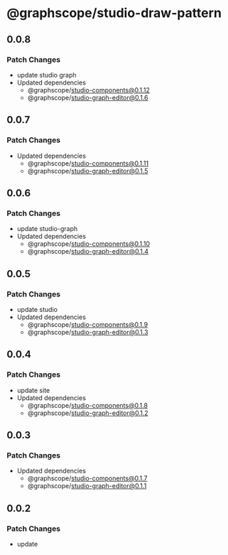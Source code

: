 # @graphscope/studio-draw-pattern

## 0.0.8

### Patch Changes

- update studio graph
- Updated dependencies
  - @graphscope/studio-components@0.1.12
  - @graphscope/studio-graph-editor@0.1.6

## 0.0.7

### Patch Changes

- Updated dependencies
  - @graphscope/studio-components@0.1.11
  - @graphscope/studio-graph-editor@0.1.5

## 0.0.6

### Patch Changes

- update studio-graph
- Updated dependencies
  - @graphscope/studio-components@0.1.10
  - @graphscope/studio-graph-editor@0.1.4

## 0.0.5

### Patch Changes

- update studio
- Updated dependencies
  - @graphscope/studio-components@0.1.9
  - @graphscope/studio-graph-editor@0.1.3

## 0.0.4

### Patch Changes

- update site
- Updated dependencies
  - @graphscope/studio-components@0.1.8
  - @graphscope/studio-graph-editor@0.1.2

## 0.0.3

### Patch Changes

- Updated dependencies
  - @graphscope/studio-components@0.1.7
  - @graphscope/studio-graph-editor@0.1.1

## 0.0.2

### Patch Changes

- update
